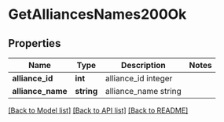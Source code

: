 # GetAlliancesNames200Ok

## Properties
Name | Type | Description | Notes
------------ | ------------- | ------------- | -------------
**alliance_id** | **int** | alliance_id integer | 
**alliance_name** | **string** | alliance_name string | 

[[Back to Model list]](../README.md#documentation-for-models) [[Back to API list]](../README.md#documentation-for-api-endpoints) [[Back to README]](../README.md)


